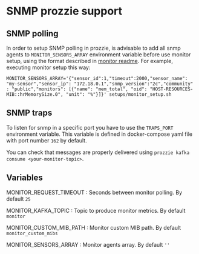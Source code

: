 ---
---

# SNMP prozzie support
## SNMP polling
In order to setup SNMP polling in prozzie, is advisable to add all snmp agents
to `MONITOR_SENSORS_ARRAY` environment variable before use monitor setup, using
the format described in
[monitor readme](https://github.com/wizzie-io/monitor#simple-snmp-monitoring).
For example, executing monitor setup this way:

```
MONITOR_SENSORS_ARRAY='{"sensor_id":1,"timeout":2000,"sensor_name": "my-sensor","sensor_ip": "172.18.0.1","snmp_version":"2c","community" : "public","monitors": [{"name": "mem_total", "oid": "HOST-RESOURCES-MIB::hrMemorySize.0", "unit": "%"}]}' setups/monitor_setup.sh
```

## SNMP traps
To listen for snmp in a specific port you have to use the `TRAPS_PORT` environment variable. This variable is defined in docker-compose yaml file with port number `162` by default.

You can check that messages are properly delivered using `prozzie kafka consume <your-monitor-topic>`.

## Variables

MONITOR_REQUEST_TIMEOUT
: Seconds between monitor polling. By default `25`

MONITOR_KAFKA_TOPIC
: Topic to produce monitor metrics. By default `monitor`

MONITOR_CUSTOM_MIB_PATH
: Monitor custom MIB path. By default `monitor_custom_mibs`

MONITOR_SENSORS_ARRAY
: Monitor agents array. By default `''`
